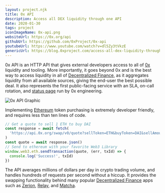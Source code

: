 ```yaml
---
layout: project.njk
title: 0x API
description: Access all DEX liquidity through one API
date: 2020-01-30
tags: project
iconImageName: 0x-api.png
websiteUrl: https://0x.org/api
githubUrl: https://github.com/0xProject/0x-api
youtubeUrl: https://www.youtube.com/watch?v=dl5Zy3tVkzE
genericUrl: https://blog.0xproject.com/access-all-dex-liquidity-through-0x-api-d5dd9a45af31
---
```


0x API is an HTTP API that gives external developers access to all of [0x](https://0x.org/) liquidity and tooling. More importantly, it goes beyond 0x and is the best way to access liquidity in all of [Decentralized Finance](https://blog.coinbase.com/a-beginners-guide-to-decentralized-finance-defi-574c68ff43c4), as it aggregates liquidity from all available sources, giving the end-user the best possible deal. It also represents the first public-facing service with an SLA, on-call rotation, and [status page](https://status.0x.org/) run by 0x engineering.

![0x API Graphic](/assets/img/0x-api-big.png)

Implementing [Ethereum](https://ethereum.org/) token purchasing is extremely developer friendly, and requires less than ten lines of code.

```js
// Get a quote to sell 1 ETH to buy DAI
const response = await fetch(
  'https://api.0x.org/swap/v0/quote?sellToken=ETH&buyToken=DAI&sellAmount=1000000000000000000'
)
const quote = await response.json()
// Send to ethereum with your favorite Web3 Library
window.web3.eth.sendTransaction(quote, (err, txId) => {
  console.log('Success!', txId)
})
```

The API averages millions of dollars per day in crypto trading volume, and handles hundreds of requests per second without a hiccup. It provides the swapping functionality behind many popular [Decentralized Finance](https://blog.coinbase.com/a-beginners-guide-to-decentralized-finance-defi-574c68ff43c4) apps such as [Zerion](https://zerion.io/), [Relay](https://relay.radar.tech/), and [Matcha](https://matcha.xyz/).
